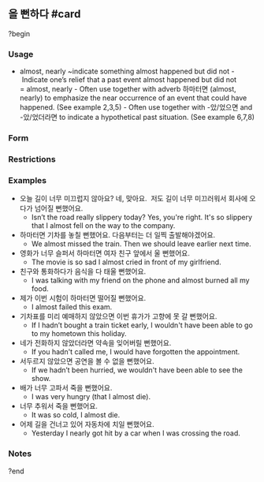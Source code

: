 ## 을 뻔하다 #card
?begin
### Usage
- almost, nearly ~indicate something almost happened but did not
- Indicate one’s relief that a past event almost happened but did not = almost, nearly
- Often use together with adverb 하마터면 (almost, nearly) to emphasize the near occurrence of an event that could have happened. (See example 2,3,5)
- Often use together with -았/었으면 and -았/었더라면 to indicate a hypothetical past situation. (See example 6,7,8)
### Form
### Restrictions
### Examples
- 오늘 길이 너무 미끄럽지 않아요?
	네, 맞아요.  저도 길이 너무 미끄러워서 회사에 오다가 넘어질 뻔했어요.
	- Isn’t the road really slippery today?
		Yes, you're right. It's so slippery that I almost fell on the way to the company.
- 하마터면 기차를 놓칠 뻔했어요.
	다음부터는 더 일찍 출발해야겠어요.
	- We almost missed the train.
		Then we should leave earlier next time.
- 영화가 너무 슬퍼서 하마터면 여자 친구 앞에서 울 뻔했어요.
	- The movie is so sad I almost cried in front of my girlfriend.
- 친구와 통화하다가 음식을 다 태울 뻔했어요.
	- I was talking with my friend on the phone and almost burned all my food.
- 제가 이번 시험이 하마터면 떨어질 뻔했어요.
	- I almost failed this exam.
- 기차표를 미리 예매하지 않았으면 이번 휴가가 고향에 못 갈 뻔했어요.
	- If I hadn’t bought a train ticket early, I wouldn't have been able to go to my hometown this holiday.
- 네가 전화하지 않았더라면 약속을 잊어버릴 뻔했어요.
	- If you hadn't called me, I would have forgotten the appointment.
- 서두르지 않았으면 공연을 볼 수 없을 뻔했어요.
	- If we hadn’t been hurried, we wouldn't have been able to see the show.
- 배가 너무 고파서 죽을 뻔했어요.
	- I was very hungry (that I almost die).
- 너무 추워서 죽을 뻔했어요.
	- It was so cold, I almost die.
- 어제 길을 건너고 있어 자동차에 치일 뻔했어요.
	- Yesterday I nearly got hit by a car when I was crossing the road.
### Notes
?end
